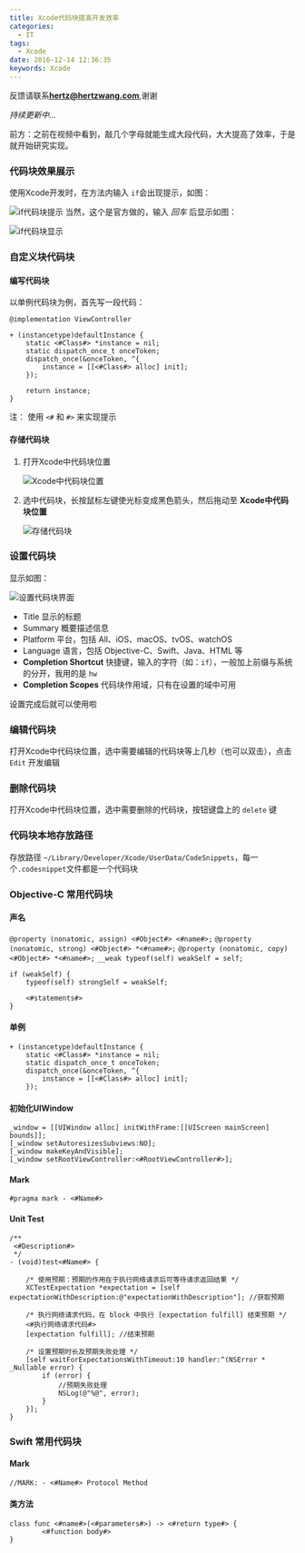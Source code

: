 ```yaml
---
title: Xcode代码块提高开发效率
categories:
  - IT
tags:
  - Xcode
date: 2016-12-14 12:36:35
keywords: Xcode
---
```


反馈请联系[**hertz@hertzwang.com**](mailto:hertz@hertzwang.com),谢谢

*持续更新中...*	

前方：之前在视频中看到，敲几个字母就能生成大段代码，大大提高了效率，于是就开始研究实现。


### 代码块效果展示

使用Xcode开发时，在方法内输入 `if`会出现提示，如图：

![if代码块提示](./images/XcodeCodeBlock-if-01.png "if代码块提示")	
当然，这个是官方做的，输入 *回车* 后显示如图：

![if代码块显示](./images/XcodeCodeBlock-if-02.png "if代码块显示")

<!-- more -->

### 自定义块代码块

#### 编写代码块
	
以单例代码块为例，首先写一段代码：

	@implementation ViewController
	
	+ (instancetype)defaultInstance {
	    static <#Class#> *instance = nil;
	    static dispatch_once_t onceToken;
	    dispatch_once(&onceToken, ^{
	        instance = [[<#Class#> alloc] init];
	    });
	    
	    return instance;
	}
	
注： 使用 `<#` 和 `#>` 来实现提示

#### 存储代码块

1. 打开Xcode中代码块位置

	![Xcode中代码块位置](./images/XcodeCodeBlock-Code-Block-Position.png "Xcode中代码块位置")

2. 选中代码块，长按鼠标左键使光标变成黑色箭头，然后拖动至 **Xcode中代码块位置**

	![存储代码块](./images/XcodeCodeBlock-Code-Block-Move.png "存储代码块")

### 设置代码块

显示如图：

![设置代码块界面](./images/XcodeCodeBlock-Code-Block-Setting.png "设置代码块界面")

* Title 显示的标题
* Summary 概要描述信息
* Platform 平台，包括 All、iOS、macOS、tvOS、watchOS
* Language 语言，包括 Objective-C、Swift、Java、HTML 等
* **Completion Shortcut** 快捷键，输入的字符（如：`if`），一般加上前缀与系统的分开，我用的是 `hw`
* **Completion Scopes** 代码块作用域，只有在设置的域中可用

设置完成后就可以使用啦

### 编辑代码块

打开Xcode中代码块位置，选中需要编辑的代码块等上几秒（也可以双击），点击 `Edit` 开发编辑

### 删除代码块

打开Xcode中代码块位置，选中需要删除的代码块，按钮键盘上的 `delete` 键


### 代码块本地存放路径

存放路径 `~/Library/Developer/Xcode/UserData/CodeSnippets`，每一个`.codesnippet`文件都是一个代码块

### Objective-C 常用代码块

#### 声名

`@property (nonatomic, assign) <#Object#> <#name#>;`
`@property (nonatomic, strong) <#Object#> *<#name#>;`
`@property (nonatomic, copy) <#Object#> *<#name#>;`
`__weak typeof(self) weakSelf = self;`

	if (weakSelf) {
		typeof(self) strongSelf = weakSelf;
		    
		<#statements#>
	}

#### 单例

	+ (instancetype)defaultInstance {
	    static <#Class#> *instance = nil;
	    static dispatch_once_t onceToken;
	    dispatch_once(&onceToken, ^{
	        instance = [[<#Class#> alloc] init];
	    });
	    
#### 初始化UIWindow

    _window = [[UIWindow alloc] initWithFrame:[[UIScreen mainScreen] bounds]];
    [_window setAutoresizesSubviews:NO];
    [_window makeKeyAndVisible];
    [_window setRootViewController:<#RootViewController#>];
    
#### Mark

`#pragma mark - <#Name#>`    
    
#### Unit Test

	/**
	 <#Description#>
	 */
	- (void)test<#Name#> {
	    
	    /* 使用预期：预期的作用在于执行网络请求后可等待请求返回结果 */
	    XCTestExpectation *expectation = [self expectationWithDescription:@"expectationWithDescription"]; //获取预期
	    
	    /* 执行网络请求代码，在 block 中执行 [expectation fulfill] 结束预期 */
	    <#执行网络请求代码#>
	    [expectation fulfill]; //结束预期
	    
	    /* 设置预期时长及预期失败处理 */
	    [self waitForExpectationsWithTimeout:10 handler:^(NSError * _Nullable error) {
	        if (error) {
	            //预期失败处理
	            NSLog(@"%@", error);
	        }
	    }];
	}

### Swift 常用代码块

#### Mark
`//MARK: - <#Name#> Protocol Method`

#### 类方法
	class func <#name#>(<#parameters#>) -> <#return type#> {
	        <#function body#>
	}
